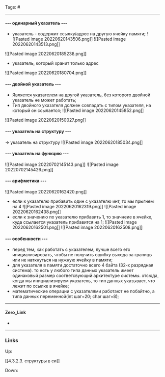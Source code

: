 Tags: #
***
#### --- одинарный указатель ---
- указатель - содержит ссылку/адрес на другую ячейку памяти;
![[Pasted image 20220620143506.png]]
![[Pasted image 20220620143513.png]]

![[Pasted image 20220620185238.png]]

- указатель, который хранит только адрес

 ![[Pasted image 20220620180704.png]]

#### --- двойной указатель ---
- Является указателем на другой указатель, без которого двойной указатель не может работать;
- Тип двойного указателя должен совпадать с типом указателя, на который он ссылается;
![[Pasted image 20220620145852.png]]

![[Pasted image 20220620150027.png]]

#### --- указатель на структуру ---
-> указатель на структуру
![[Pasted image 20220620185034.png]]

#### --- указатель на функцию ---

![[Pasted image 20220702145143.png]]
![[Pasted image 20220702145426.png]]

#### --- арифметика ---
![[Pasted image 20220620162420.png]]
- если к указателю прибавить один с указателю инт, то мы прыгнем на 4
![[Pasted image 20220620162319.png]]
![[Pasted image 20220620162438.png]]
- если к значению по указателю прибавить 1, то значнеие в ячейке, куда ссылается указатель прибавится на 1;
![[Pasted image 20220620162501.png]]
![[Pasted image 20220620162508.png]]

#### --- особенности ---
- перед тем, как работать с указателем, лучше всего его инициализировать, чтобы не получить ошибку выхода за границы или не наткнуться на нужную ячейку в памяти;
-  для указателя в памяти достаточно всего 4 байта (32-х разрядная система). 
	то есть у любого типа данных указатель имеет одинаковый размер соответсвующий архитектуре системы. отсюда, когда мы инициализируем указатель, то тип данных указывает, что лежит по ссылке в ячейке;
- математические операции с указателями работают не побайтно, а типа данных переменной(int шаг=20; char шаг=8);


***
#### Zero_Link
- 
***
### Links
Up:

[[4.3.2.3. структуры в си]]

Down:


